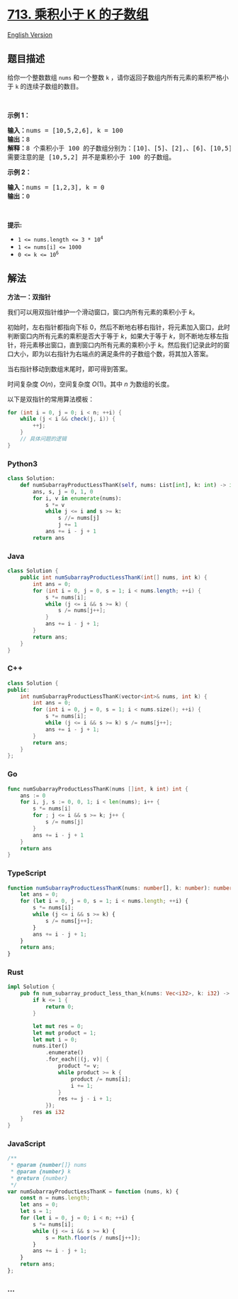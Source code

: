 # [713. 乘积小于 K 的子数组](https://leetcode.cn/problems/subarray-product-less-than-k)

[English Version](/solution/0700-0799/0713.Subarray%20Product%20Less%20Than%20K/README_EN.md)

## 题目描述

<!-- 这里写题目描述 -->

给你一个整数数组 <code>nums</code> 和一个整数 <code>k</code> ，请你返回子数组内所有元素的乘积严格小于<em> </em><code>k</code> 的连续子数组的数目。

<p>&nbsp;</p>

<p><strong>示例 1：</strong></p>

<pre>
<strong>输入：</strong>nums = [10,5,2,6], k = 100
<strong>输出：</strong>8
<strong>解释：</strong>8 个乘积小于 100 的子数组分别为：[10]、[5]、[2],、[6]、[10,5]、[5,2]、[2,6]、[5,2,6]。
需要注意的是 [10,5,2] 并不是乘积小于 100 的子数组。
</pre>

<p><strong>示例 2：</strong></p>

<pre>
<strong>输入：</strong>nums = [1,2,3], k = 0
<strong>输出：</strong>0</pre>

<p>&nbsp;</p>

<p><strong>提示:&nbsp;</strong></p>

<ul>
	<li><code>1 &lt;= nums.length &lt;= 3 * 10<sup>4</sup></code></li>
	<li><code>1 &lt;= nums[i] &lt;= 1000</code></li>
	<li><code>0 &lt;= k &lt;= 10<sup>6</sup></code></li>
</ul>

## 解法

<!-- 这里可写通用的实现逻辑 -->

**方法一：双指针**

我们可以用双指针维护一个滑动窗口，窗口内所有元素的乘积小于 $k$。

初始时，左右指针都指向下标 0，然后不断地右移右指针，将元素加入窗口，此时判断窗口内所有元素的乘积是否大于等于 $k$，如果大于等于 $k$，则不断地左移左指针，将元素移出窗口，直到窗口内所有元素的乘积小于 $k$。然后我们记录此时的窗口大小，即为以右指针为右端点的满足条件的子数组个数，将其加入答案。

当右指针移动到数组末尾时，即可得到答案。

时间复杂度 $O(n)$，空间复杂度 $O(1)$。其中 $n$ 为数组的长度。

以下是双指针的常用算法模板：

```java
for (int i = 0, j = 0; i < n; ++i) {
    while (j < i && check(j, i)) {
        ++j;
    }
    // 具体问题的逻辑
}
```

<!-- tabs:start -->

### **Python3**

<!-- 这里可写当前语言的特殊实现逻辑 -->

```python
class Solution:
    def numSubarrayProductLessThanK(self, nums: List[int], k: int) -> int:
        ans, s, j = 0, 1, 0
        for i, v in enumerate(nums):
            s *= v
            while j <= i and s >= k:
                s //= nums[j]
                j += 1
            ans += i - j + 1
        return ans
```

### **Java**

<!-- 这里可写当前语言的特殊实现逻辑 -->

```java
class Solution {
    public int numSubarrayProductLessThanK(int[] nums, int k) {
        int ans = 0;
        for (int i = 0, j = 0, s = 1; i < nums.length; ++i) {
            s *= nums[i];
            while (j <= i && s >= k) {
                s /= nums[j++];
            }
            ans += i - j + 1;
        }
        return ans;
    }
}
```

### **C++**

```cpp
class Solution {
public:
    int numSubarrayProductLessThanK(vector<int>& nums, int k) {
        int ans = 0;
        for (int i = 0, j = 0, s = 1; i < nums.size(); ++i) {
            s *= nums[i];
            while (j <= i && s >= k) s /= nums[j++];
            ans += i - j + 1;
        }
        return ans;
    }
};
```

### **Go**

```go
func numSubarrayProductLessThanK(nums []int, k int) int {
	ans := 0
	for i, j, s := 0, 0, 1; i < len(nums); i++ {
		s *= nums[i]
		for ; j <= i && s >= k; j++ {
			s /= nums[j]
		}
		ans += i - j + 1
	}
	return ans
}
```

### **TypeScript**

```ts
function numSubarrayProductLessThanK(nums: number[], k: number): number {
    let ans = 0;
    for (let i = 0, j = 0, s = 1; i < nums.length; ++i) {
        s *= nums[i];
        while (j <= i && s >= k) {
            s /= nums[j++];
        }
        ans += i - j + 1;
    }
    return ans;
}
```

### **Rust**

```rust
impl Solution {
    pub fn num_subarray_product_less_than_k(nums: Vec<i32>, k: i32) -> i32 {
        if k <= 1 {
            return 0;
        }

        let mut res = 0;
        let mut product = 1;
        let mut i = 0;
        nums.iter()
            .enumerate()
            .for_each(|(j, v)| {
                product *= v;
                while product >= k {
                    product /= nums[i];
                    i += 1;
                }
                res += j - i + 1;
            });
        res as i32
    }
}
```

### **JavaScript**

```js
/**
 * @param {number[]} nums
 * @param {number} k
 * @return {number}
 */
var numSubarrayProductLessThanK = function (nums, k) {
    const n = nums.length;
    let ans = 0;
    let s = 1;
    for (let i = 0, j = 0; i < n; ++i) {
        s *= nums[i];
        while (j <= i && s >= k) {
            s = Math.floor(s / nums[j++]);
        }
        ans += i - j + 1;
    }
    return ans;
};
```

### **...**

```

```

<!-- tabs:end -->
